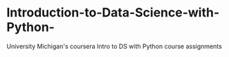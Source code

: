 # Introduction-to-Data-Science-with-Python-
University Michigan's coursera Intro to DS with Python course assignments
